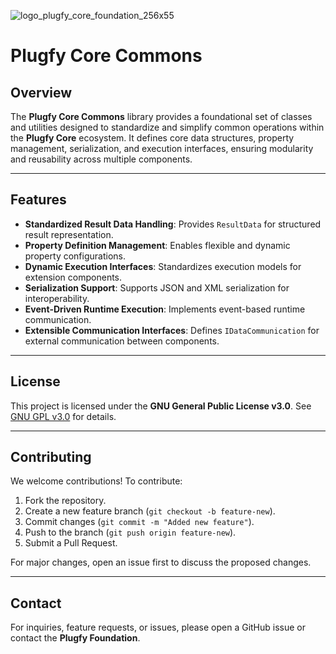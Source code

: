 ![logo_plugfy_core_foundation_256x55](https://github.com/user-attachments/assets/a03e7fde-dcf1-42be-8c10-2922996f39c4)

# Plugfy Core Commons

## Overview
The **Plugfy Core Commons** library provides a foundational set of classes and utilities designed to standardize and simplify common operations within the **Plugfy Core** ecosystem. It defines core data structures, property management, serialization, and execution interfaces, ensuring modularity and reusability across multiple components.

---

## Features
- **Standardized Result Data Handling**: Provides `ResultData` for structured result representation.
- **Property Definition Management**: Enables flexible and dynamic property configurations.
- **Dynamic Execution Interfaces**: Standardizes execution models for extension components.
- **Serialization Support**: Supports JSON and XML serialization for interoperability.
- **Event-Driven Runtime Execution**: Implements event-based runtime communication.
- **Extensible Communication Interfaces**: Defines `IDataCommunication` for external communication between components.

---


## License
This project is licensed under the **GNU General Public License v3.0**. See [GNU GPL v3.0](https://www.gnu.org/licenses/gpl-3.0.en.html) for details.

---

## Contributing
We welcome contributions! To contribute:
1. Fork the repository.
2. Create a new feature branch (`git checkout -b feature-new`).
3. Commit changes (`git commit -m "Added new feature"`).
4. Push to the branch (`git push origin feature-new`).
5. Submit a Pull Request.

For major changes, open an issue first to discuss the proposed changes.

---

## Contact
For inquiries, feature requests, or issues, please open a GitHub issue or contact the **Plugfy Foundation**.

